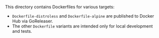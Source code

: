 This directory contains Dockerfiles for various targets:
- `Dockerfile-distroless` and `Dockerfile-alpine` are published to Docker Hub via GoReleaser.
- The other `Dockerfile` variants are intended only for local development and tests.
